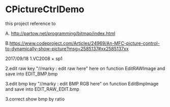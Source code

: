 # CPictureCtrlDemo
this project reference to 

 A. http://partow.net/programming/bitmap/index.html  
 
 B.https://www.codeproject.com/Articles/24969/An-MFC-picture-control-to-dynamically-show-picture?msg=2585137#xx2585137xx


2017/09/18
1.VC2008 + sp1

2.edit raw key "//marky : edit raw here" here on function EditRAWImage  and save into EDIT_BMP.bmp

3.edit bmp key "//marky : edit BMP RGB here" on function EditBmpImage and save into EDIT_RAW_EDIT.bmp

3.correct show bmp by ratio
